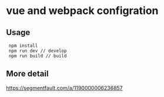 # vue and webpack configration

## Usage

```
 npm install
 npm run dev // develop
 npm run build // build 
```
## More detail 
<https://segmentfault.com/a/1190000006236857>